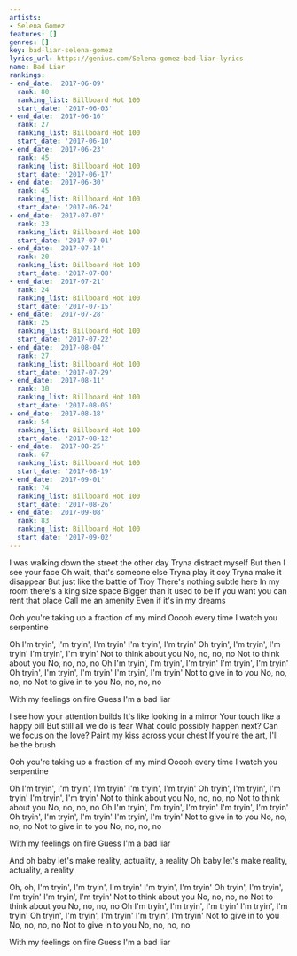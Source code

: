 ```yaml
---
artists:
- Selena Gomez
features: []
genres: []
key: bad-liar-selena-gomez
lyrics_url: https://genius.com/Selena-gomez-bad-liar-lyrics
name: Bad Liar
rankings:
- end_date: '2017-06-09'
  rank: 80
  ranking_list: Billboard Hot 100
  start_date: '2017-06-03'
- end_date: '2017-06-16'
  rank: 27
  ranking_list: Billboard Hot 100
  start_date: '2017-06-10'
- end_date: '2017-06-23'
  rank: 45
  ranking_list: Billboard Hot 100
  start_date: '2017-06-17'
- end_date: '2017-06-30'
  rank: 45
  ranking_list: Billboard Hot 100
  start_date: '2017-06-24'
- end_date: '2017-07-07'
  rank: 23
  ranking_list: Billboard Hot 100
  start_date: '2017-07-01'
- end_date: '2017-07-14'
  rank: 20
  ranking_list: Billboard Hot 100
  start_date: '2017-07-08'
- end_date: '2017-07-21'
  rank: 24
  ranking_list: Billboard Hot 100
  start_date: '2017-07-15'
- end_date: '2017-07-28'
  rank: 25
  ranking_list: Billboard Hot 100
  start_date: '2017-07-22'
- end_date: '2017-08-04'
  rank: 27
  ranking_list: Billboard Hot 100
  start_date: '2017-07-29'
- end_date: '2017-08-11'
  rank: 30
  ranking_list: Billboard Hot 100
  start_date: '2017-08-05'
- end_date: '2017-08-18'
  rank: 54
  ranking_list: Billboard Hot 100
  start_date: '2017-08-12'
- end_date: '2017-08-25'
  rank: 67
  ranking_list: Billboard Hot 100
  start_date: '2017-08-19'
- end_date: '2017-09-01'
  rank: 74
  ranking_list: Billboard Hot 100
  start_date: '2017-08-26'
- end_date: '2017-09-08'
  rank: 83
  ranking_list: Billboard Hot 100
  start_date: '2017-09-02'
---
```

I was walking down the street the other day
Tryna distract myself
But then I see your face
Oh wait, that's someone else
Tryna play it coy
Tryna make it disappear
But just like the battle of Troy
There's nothing subtle here
In my room there's a king size space
Bigger than it used to be
If you want you can rent that place
Call me an amenity
Even if it's in my dreams


Ooh you're taking up a fraction of my mind
Ooooh every time I watch you serpentine


Oh I'm tryin', I'm tryin', I'm tryin'
I'm tryin', I'm tryin'
Oh tryin', I'm tryin', I'm tryin'
I'm tryin', I'm tryin'
Not to think about you
No, no, no, no
Not to think about you
No, no, no, no
Oh I'm tryin', I'm tryin', I'm tryin'
I'm tryin', I'm tryin'
Oh tryin', I'm tryin', I'm tryin'
I'm tryin', I'm tryin'
Not to give in to you
No, no, no, no
Not to give in to you
No, no, no, no


With my feelings on fire
Guess I'm a bad liar


I see how your attention builds
It's like looking in a mirror
Your touch like a happy pill
But still all we do is fear
What could possibly happen next?
Can we focus on the love?
Paint my kiss across your chest
If you're the art, I'll be the brush


Ooh you're taking up a fraction of my mind
Ooooh every time I watch you serpentine


Oh I'm tryin', I'm tryin', I'm tryin'
I'm tryin', I'm tryin'
Oh tryin', I'm tryin', I'm tryin'
I'm tryin', I'm tryin'
Not to think about you
No, no, no, no
Not to think about you
No, no, no, no
Oh I'm tryin', I'm tryin', I'm tryin'
I'm tryin', I'm tryin'
Oh tryin', I'm tryin', I'm tryin'
I'm tryin', I'm tryin'
Not to give in to you
No, no, no, no
Not to give in to you
No, no, no, no


With my feelings on fire
Guess I'm a bad liar


And oh baby let's make reality, actuality, a reality
Oh baby let's make reality, actuality, a reality


Oh, oh, I'm tryin', I'm tryin', I'm tryin'
I'm tryin', I'm tryin'
Oh tryin', I'm tryin', I'm tryin'
I'm tryin', I'm tryin'
Not to think about you
No, no, no, no
Not to think about you
No, no, no, no
Oh I'm tryin', I'm tryin', I'm tryin'
I'm tryin', I'm tryin'
Oh tryin', I'm tryin', I'm tryin'
I'm tryin', I'm tryin'
Not to give in to you
No, no, no, no
Not to give in to you
No, no, no, no


With my feelings on fire
Guess I'm a bad liar
